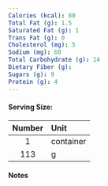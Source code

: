 ```yaml
---
Calories (kcal): 80
Total Fat (g): 1.5
Saturated Fat (g): 1
Trans Fat (g): 0
Cholesterol (mg): 5
Sodium (mg): 60
Total Carbohydrate (g): 14
Dietary Fiber (g): 
Sugars (g): 9
Protein (g): 4
---
```

#### Serving Size:

| Number | Unit      |
| :----: | :-------- |
|   1    | container |
|  113   | g         |
#### Notes